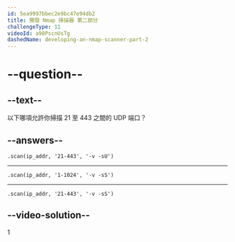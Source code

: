 ```yaml
---
id: 5ea9997bbec2e9bc47e94db2
title: 開發 Nmap 掃描器 第二部分
challengeType: 11
videoId: a98PscnUsTg
dashedName: developing-an-nmap-scanner-part-2
---
```


# --question--

## --text--

以下哪項允許你掃描 21 至 443 之間的 UDP 端口？

## --answers--

`.scan(ip_addr, '21-443', '-v -sU')`

---

`.scan(ip_addr, '1-1024', '-v -sS')`

---

`.scan(ip_addr, '21-443', '-v -sS')`

## --video-solution--

1

